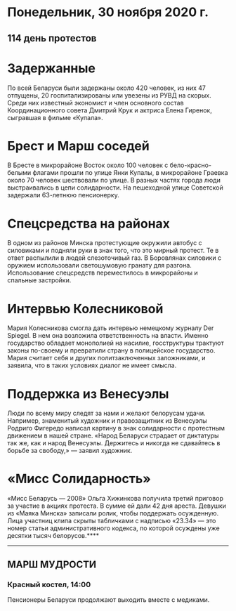 # Понедельник, 30 ноября 2020 г.
## 114 день протестов



# Задержанные

По всей Беларуси были задержаны около 420 человек, из них 47 отпущены, 20 госпитализированы или увезены из РУВД на скорых. Среди них известный экономист и член основного состав Координационного совета Дмитрий Крук и актриса Елена Гиренок, сыгравшая в фильме «Купала».

# Брест и Марш соседей

В Бресте в микрорайоне Восток около 100 человек с бело-красно-белыми флагами прошли по улице Янки Купалы, в микрорайоне Граевка около 70 человек шествовали по улице. В разных частях города люди выстраивались в цепи солидарности. На пешеходной улице Советской задержали 63-летнюю пенсионерку.

# Спецсредства на районах

В одном из районов Минска протестующие окружили автобус с силовиками и подняли руки в знак того, что это мирный протест. Те в ответ распылили в людей слезоточивый газ. В Боровлянах силовики с оружием использовали светошумовую гранату для разгона. Использование спецсредств переместилось в микрорайоны и спальные застройки.

# Интервью Колесниковой

Мария Колесникова смогла дать интервью немецкому журналу Der Spiegel. В нем она возложила ответственность на власти. Именно государство обладает монополией на насилие, госструктуры трактуют законы по-своему и превратили страну в полицейское государство. Мария считает себя и других политзаключенных заложниками, и заявила, что в таких условиях диалог не имеет смысла.

# Поддержка из Венесуэлы

Люди по всему миру следят за нами и желают белорусам удачи. Например, знаменитый художник и правозащитник из Венесуэлы Родриго Фигередо написал картину в знак солидарности с протестным движением в нашей стране. «Народ Беларуси страдает от диктатуры так же, как и народ Венесуэлы. Держитесь и никогда не сдавайтесь в борьбе за свободу,» — заявил художник.

# «Мисс Солидарность»

«Мисс Беларусь — 2008» Ольга Хижинкова получила третий приговор за участие в акциях протеста. В сумме ей дали 42 дня ареста. Девушки из «Маяка Минска» записали ролик, чтобы поддержать осужденную. Лица участниц клипа скрыты табличками с надписью «23.34» — это номер статьи административного кодекса, по которой осуждены уже десятки тысяч белорусов.****

---

## МАРШ МУДРОСТИ

### Красный костел, 14:00

Пенсионеры Беларуси продолжают выходить вместе с медиками.



